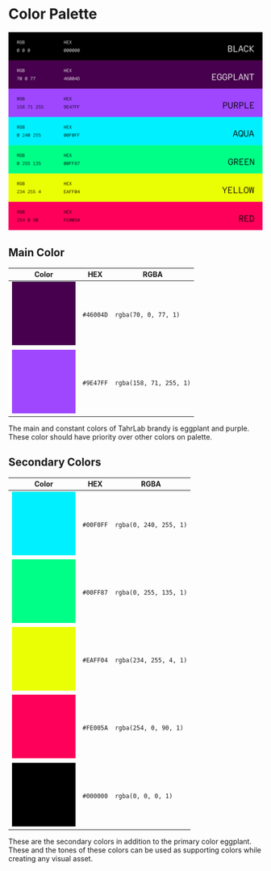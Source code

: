 # Color Palette
![Tahr Lab Color Palette](./palette.png) 


## Main Color

| Color | HEX | RGBA |
| ----------- | ----------- | ----------- |
| ![Eggplant](./fill/eggplant.png) | `#46004D` | `rgba(70, 0, 77, 1)` |
| ![Purple](./fill/purple.png) | `#9E47FF` | `rgba(158, 71, 255, 1)` |

The main and constant colors of TahrLab brandy is eggplant and purple. These color should have priority over other colors on palette.


## Secondary Colors

| Color | HEX | RGBA |
| ----------- | ----------- | ----------- |
| ![Aqua](./fill/aqua.png) | `#00F0FF` | `rgba(0, 240, 255, 1)` |
| ![Green](./fill/green.png) | `#00FF87` | `rgba(0, 255, 135, 1)` |
| ![Yellow](./fill/yellow.png) | `#EAFF04` | `rgba(234, 255, 4, 1)` |
| ![Red](./fill/red.png) | `#FE005A` | `rgba(254, 0, 90, 1)` |
| ![Black](./fill/black.png) | `#000000` | `rgba(0, 0, 0, 1)` |

These are the secondary colors in addition to the primary color eggplant. These and the tones of these colors can be used as supporting colors while creating any visual asset.
